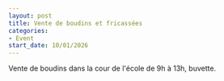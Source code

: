 ```yaml
---
layout: post
title: Vente de boudins et fricassées
categories:
- Event
start_date: 10/01/2026
---
```


Vente de boudins dans la cour de l'école de 9h à 13h, buvette.
